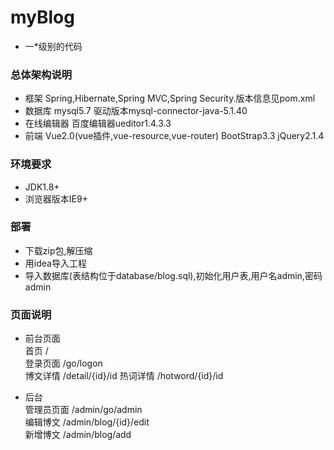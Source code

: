 # myBlog
* 一*级别的代码

### 总体架构说明
* 框架 Spring,Hibernate,Spring MVC,Spring Security.版本信息见pom.xml
* 数据库 mysql5.7 驱动版本mysql-connector-java-5.1.40
* 在线编辑器 百度编辑器ueditor1.4.3.3
* 前端 Vue2.0(vue插件,vue-resource,vue-router) BootStrap3.3 jQuery2.1.4

### 环境要求
* JDK1.8+
* 浏览器版本IE9+

### 部署
* 下载zip包,解压缩
* 用idea导入工程
* 导入数据库(表结构位于database/blog.sql),初始化用户表,用户名admin,密码admin

### 页面说明
* 前台页面  
  首页 /  
  登录页面 /go/logon  
  博文详情 /detail/{id}/id
  热词详情 /hotword/{id}/id

* 后台  
  管理员页面 /admin/go/admin  
  编辑博文 /admin/blog/{id}/edit  
  新增博文 /admin/blog/add    